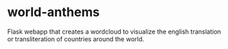 # world-anthems
Flask webapp that creates a wordcloud to visualize the english translation or transliteration of  countries around the world.

